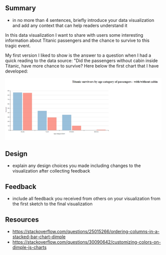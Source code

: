 ## Summary 
- in no more than 4 sentences, briefly introduce your data visualization and add any context that can help readers understand it

In this data visualization I want to share with users some interesting information about Titanic passengers and the chance to survive to this tragic event.

My first version I liked to show is the answer to a question when I had a quick reading to the data source: "Did the passengers without cabin inside Titanic, have more chance to survive? Here below the first chart that I have developed:

![alt text](https://github.com/SouhailMok/DataVisualzation/blob/master/images/version1.png)


## Design
- explain any design choices you made including changes to the visualization after collecting feedback
## Feedback 
- include all feedback you received from others on your visualization from the first sketch to the final visualization
## Resources
- https://stackoverflow.com/questions/25015266/ordering-columns-in-a-stacked-bar-chart-dimple
- https://stackoverflow.com/questions/30090642/customizing-colors-on-dimple-js-charts


